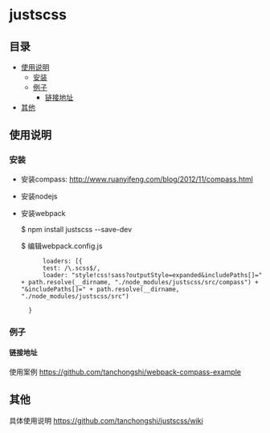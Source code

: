 # justscss

## 目录

* [使用说明](#使用说明)
  * [安装](#安装)
  * [例子](#例子)
  	* [链接地址](#链接地址)
* [其他](#其他)


<a name="使用说明"></a>
## 使用说明

<a name="安装"></a>
### 安装

* 安装compass: <http://www.ruanyifeng.com/blog/2012/11/compass.html>

* 安装nodejs

* 安装webpack

	
	$ npm install justscss --save-dev
	
								

	$ 编辑webpack.config.js
	
			loaders: [{
            test: /\.scss$/,
            loader: "style!css!sass?outputStyle=expanded&includePaths[]=" + path.resolve(__dirname, "./node_modules/justscss/src/compass") + "&includePaths[]=" + path.resolve(__dirname, "./node_modules/justscss/src")

        }			

	
<a name="例子"></a>
### 例子

<a name="链接地址"></a>
#### 链接地址

使用案例
https://github.com/tanchongshi/webpack-compass-example

<a name="其他"></a>
## 其他

具体使用说明
https://github.com/tanchongshi/justscss/wiki




